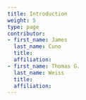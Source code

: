 ```yaml
---
title: Introduction
weight: 5
type: page
contributor:
- first_name: James
  last_name: Cuno
  title:
  affiliation:
- first_name: Thomas G.
  last_name: Weiss
  title:
  affiliation:
---
```

